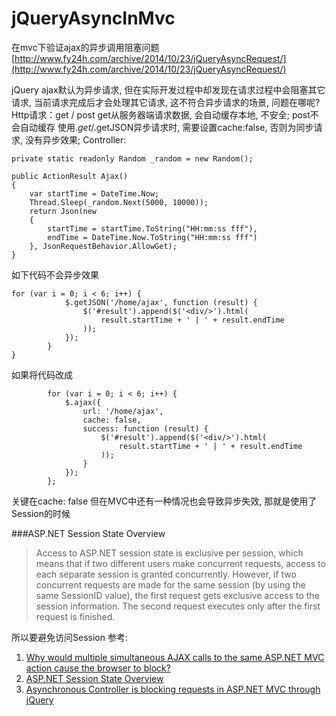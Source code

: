 jQueryAsyncInMvc
================

在mvc下验证ajax的异步调用阻塞问题
[http://www.fy24h.com/archive/2014/10/23/jQueryAsyncRequest/](http://www.fy24h.com/archive/2014/10/23/jQueryAsyncRequest/)

jQuery ajax默认为异步请求, 但在实际开发过程中却发现在请求过程中会阻塞其它请求, 当前请求完成后才会处理其它请求, 这不符合异步请求的场景, 问题在哪呢?
Http请求：get / post
get从服务器端请求数据, 会自动缓存本地, 不安全; post不会自动缓存
使用$.get/$.getJSON异步请求时, 需要设置cache:false, 否则为同步请求, 没有异步效果;
Controller:

    private static readonly Random _random = new Random();

    public ActionResult Ajax()
    {
        var startTime = DateTime.Now;
        Thread.Sleep(_random.Next(5000, 10000));
        return Json(new
        {
            startTime = startTime.ToString("HH:mm:ss fff"),
            endTime = DateTime.Now.ToString("HH:mm:ss fff")
        }, JsonRequestBehavior.AllowGet);
    }
如下代码不会异步效果

    for (var i = 0; i < 6; i++) {
                $.getJSON('/home/ajax', function (result) {
                    $('#result').append($('<div/>').html(
                        result.startTime + ' | ' + result.endTime
                    ));
                });
            }
    } 
如果将代码改成

            for (var i = 0; i < 6; i++) {
                $.ajax({
                    url: '/home/ajax',
                    cache: false,
                    success: function (result) {
                        $('#result').append($('<div/>').html(
                            result.startTime + ' | ' + result.endTime
                        ));
                    }
                });
            };
关键在cache: false
但在MVC中还有一种情况也会导致异步失效, 那就是使用了Session的时候

###ASP.NET Session State Overview

> Access to ASP.NET session state is exclusive per session, which means that if two different users make concurrent requests, access to each separate session is granted concurrently. However, if two concurrent requests are made for the same session (by using the same SessionID value), the first request gets exclusive access to the session information. The second request executes only after the first request is finished.

所以要避免访问Session
参考:

1. [Why would multiple simultaneous AJAX calls to the same ASP.NET MVC action cause the browser to block?](http://stackoverflow.com/questions/4428413/why-would-multiple-simultaneous-ajax-calls-to-the-same-asp-net-mvc-action-cause)
2. [ASP.NET Session State Overview](http://msdn.microsoft.com/en-us/library/ms178581.aspx)
3. [Asynchronous Controller is blocking requests in ASP.NET MVC through jQuery](http://stackoverflow.com/questions/2927726/asynchronous-controller-is-blocking-requests-in-asp-net-mvc-through-jquery)

